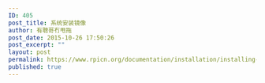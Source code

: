 ```yaml
---
ID: 405
post_title: 系统安装镜像
author: 有聰哥冇甩拖
post_date: 2015-10-26 17:50:26
post_excerpt: ""
layout: post
permalink: https://www.rpicn.org/documentation/installation/installing-images/readme-md/
published: true
---
```

